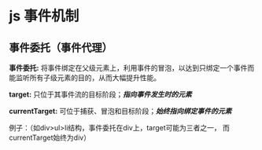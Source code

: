 # js 事件机制

## 事件委托（事件代理）

**事件委托:** 将事件绑定在父级元素上，利用事件的冒泡，以达到只绑定一个事件而能监听所有子级元素的目的，从而大幅提升性能。

**target:** 只位于其事件流的目标阶段；***指向事件发生时的元素***

**currentTarget:** 可位于捕获、冒泡和目标阶段；***始终指向绑定事件的元素***

例子：（如div>ul>li结构，事件委托在div上，target可能为三者之一， 而currentTarget始终为div）
